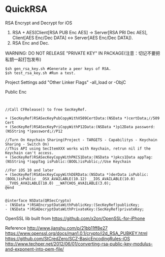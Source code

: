 # QuickRSA
RSA Encrypt and Decrypt for iOS


1. RSA + AES(Client[RSA PUB Enc AES] -> Server[RSA PRI Dec AES], Client[AES Enc/Dec DATA] <-> Server[AES Enc/Dec DATA]).
2. RSA Enc and Dec.

WARNING: DO NOT RELEASE "PRIVATE KEY" IN PACKAGE(注意：切记不要把私钥一起打包发布)

```shell
$sh gen_rsa_key.sh #Generate a peer keys of RSA.
$sh test_rsa_key.sh #Run a test.
```

Project Settings add "Other Linker Flags" -all_load or -ObjC

Public Enc

```objc


//Call CFRelease() to free SecKeyRef.

+ (SecKeyRef)RSASecKeyPubCopyWithX509CertData:(NSData *)certData;//509 Cert
+ (SecKeyRef)RSASecKeyPriCopyWithP12Data:(NSData *)p12Data password:(NSString *)password;//P12

//Turn On Keychain Sharing(Project - TARGETS - Capabilitys - Keychain Sharing - Switch On)
//This API using SecItemXXX works with Keychain, retrun nil if the Keychain can't access.
+ (SecKeyRef)RSASecKeyCopyWithPKCS1Data:(NSData *)pkcs1Data appTag:(NSString *)appTag isPublic:(BOOL)isPublic;//Use Keychain

//For iOS 10 and later
+ (SecKeyRef)RSASecKeyCopyWithDERData:(NSData *)derData isPublic:(BOOL)isPublic __OSX_AVAILABLE(10.12) __IOS_AVAILABLE(10.0) __TVOS_AVAILABLE(10.0) __WATCHOS_AVAILABLE(3.0);
@end


@interface NSData(QRSecCrypto)
- (NSData *)RSAEncryptDataWithPublicKey:(SecKeyRef)publicKey;
- (NSData *)RSADecryptDataWithPrivateKey:(SecKeyRef)privateKey;

```


OpenSSL lib built from https://github.com/x2on/OpenSSL-for-iPhone

Reference
http://www.jianshu.com/p/21bb11ff8e27
https://www.openssl.org/docs/man1.0.1/crypto/i2d_RSA_PUBKEY.html
https://github.com/StCredZero/SCZ-BasicEncodingRules-iOS
http://www.techper.net/2012/06/01/converting-rsa-public-key-modulus-and-exponent-into-pem-file/

